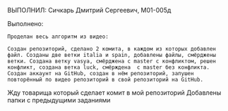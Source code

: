 ВЫПОЛНИЛ: Сичкарь Дмитрий Сергеевич, M01-005д

Выполнено:

    Проделан весь алгоритм из видео:

	Создан репозиторий, сделано 2 комита, в каждом из которых добавлен файл. Созданы две ветки italia и spain, добавлены файлы, смёрджены ветки. Создана ветку vasya, смёрджена с master с конфликтом, решен конфликт, создана ветка luck, смёрждена  с master без конфликта. Создан аккаунт на GitHub, создан в нём репозиторий, запушен повторённый по видео репозиторий в свой репозиторий на GitHub.

   Жду товарища который сделает комит в мой репозиторий
Добавлены папки с предыдущими заданиями